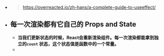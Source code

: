 - > https://overreacted.io/zh-hans/a-complete-guide-to-useeffect/
- ## 每一次渲染都有它自己的 Props and State
	- **当我们更新状态的时候，React会重新渲染组件。每一次渲染都能拿到独立的`count` 状态，这个状态值是函数中的一个常量。**
	-